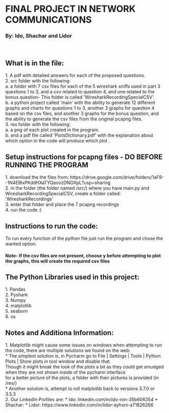 <h1>FINAL PROJECT IN NETWORK COMMUNICATIONS</h1>
<h3>By: Ido, Shachar and Lidor</h3>
<br/>
<h2>What is in the file:</h2>
1. A pdf with detailed answers for each of the proposed questions.<br/>
2. src folder with the following:<br/>
   a. a folder with 7 csv files for each of the 5 wireshark sniffs used in part 3 questions 1 to 3, and a csv related to question 4, and one related to the bonus question-
      This folder is called 'WiresharkRecordingSpecialCSV'.<br/>
   b. a python project called 'main' with the ability to generate 12 different graphs and charts for questions 1 to 3, another 3 graphs for question 4 based on the csv files,
      and another 3 graphs for the bonus question, and the ability to generate the csv files from the original pcapng files.<br/>
3. res folder with the following:<br/>
   a. a png of each plot created in the program.<br/>
   b. and a pdf file called 'PlotsDictionary.pdf' with the explanation about which option in the code will produce which plot .<br/>

<h2>Setup instructions for pcapng files - DO BEFORE RUNNING THE PROGRAM</h2>
1. download the the files from: https://drive.google.com/drive/folders/1aF9--1N4EBlxPKddHXaTYQeovzDNOXpL?usp=sharing<br/>
2. in the folder (the folder named /src/) where you have main.py and WiresharkRecordingSpecialCSV, create a folder called: 'WiresharkRecordings'<br/>
3. enter that folder and place the 7 pcapng recordings<br/>
4. run the code :)

<h2>Instructions to run the code:</h2>
To run every function of the python file just run the program and chose the wanted option.<br/>
<h4>Note- If the csv files are not present, choose y before attempting to plot the graphs, this will create the required csv files</h4>

<h2>The Python Libraries used in this project:</h2>
1. Pandas<br/>
2. Pyshark<br/>
3. Numpy<br/>
4. matplotlib<br/>
5. seaborn<br/>
6. os<br/>

<h2>Notes and Additiona Information:</h2>
1. Matplotlib might cause some issues on windows when attempting to run the code, there are multiple solutions we found on the web:<br/>
* The simplest solution is, in Pycharm go to File | Settings | Tools | Python Plots | Show plots in tool window and disable that.<br/>
   Though it might break the look of the plots a bit as they could get smudged when they are not shown inside of the pycharm interface<br/>
   for a better picture of the plots, a folder with their pictures is provided (in /res/)<br/>
* Another solution is, attempt to roll matplotlib back to versions 3.7.0 or 3.5.3 <br/>
2. Our LinkedIn Profiles are:
* Ido: linkedin.com/in/ido-ron-35b606354
* Shachar: 
* Lidor: https://www.linkedin.com/in/lidor-ayhoni-a71826266

